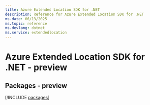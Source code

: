 ```yaml
---
title: Azure Extended Location SDK for .NET
description: Reference for Azure Extended Location SDK for .NET
ms.date: 06/13/2025
ms.topic: reference
ms.devlang: dotnet
ms.service: extendedlocation
---
```

# Azure Extended Location SDK for .NET - preview
## Packages - preview
[!INCLUDE [packages](extended-location-index.md)]
